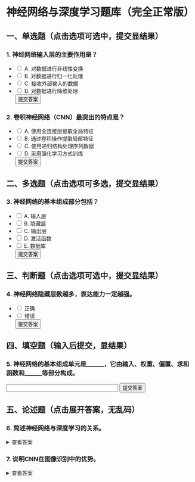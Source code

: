 # 神经网络与深度学习题库（完全正常版）

## 一、单选题（点击选项可选中，提交显结果）
### 1. 神经网络输入层的主要作用是？
- <input type="radio" name="q1" id="q1-A"> <label for="q1-A">A. 对数据进行非线性变换</label><br>
- <input type="radio" name="q1" id="q1-B"> <label for="q1-B">B. 对数据进行归一化处理</label><br>
- <input type="radio" name="q1" id="q1-C"> <label for="q1-C">C. 接收外部输入的数据</label><br>
- <input type="radio" name="q1" id="q1-D"> <label for="q1-D">D. 对数据进行降维处理</label><br>
<button onclick="checkSingle('q1', 'q1-C')">提交答案</button>
<div id="ans-q1"></div>


### 2. 卷积神经网络（CNN）最突出的特点是？
- <input type="radio" name="q2" id="q2-A"> <label for="q2-A">A. 使用全连接层提取全局特征</label><br>
- <input type="radio" name="q2" id="q2-B"> <label for="q2-B">B. 通过卷积操作提取局部特征</label><br>
- <input type="radio" name="q2" id="q2-C"> <label for="q2-C">C. 使用递归结构处理序列数据</label><br>
- <input type="radio" name="q2" id="q2-D"> <label for="q2-D">D. 采用强化学习方式训练</label><br>
<button onclick="checkSingle('q2', 'q2-B')">提交答案</button>
<div id="ans-q2"></div>


## 二、多选题（点击选项可多选，提交显结果）
### 3. 神经网络的基本组成部分包括？
- <input type="checkbox" name="q3" id="q3-A"> <label for="q3-A">A. 输入层</label><br>
- <input type="checkbox" name="q3" id="q3-B"> <label for="q3-B">B. 隐藏层</label><br>
- <input type="checkbox" name="q3" id="q3-C"> <label for="q3-C">C. 输出层</label><br>
- <input type="checkbox" name="q3" id="q3-D"> <label for="q3-D">D. 激活函数</label><br>
- <input type="checkbox" name="q3" id="q3-E"> <label for="q3-E">E. 数据库</label><br>
<button onclick="checkMulti('q3', ['q3-A','q3-B','q3-C','q3-D'])">提交答案</button>
<div id="ans-q3"></div>


## 三、判断题（点击选项可选中，提交显结果）
### 4. 神经网络隐藏层数越多，表达能力一定越强。
- <input type="radio" name="q4" id="q4-T"> <label for="q4-T">正确</label><br>
- <input type="radio" name="q4" id="q4-F"> <label for="q4-F">错误</label><br>
<button onclick="checkSingle('q4', 'q4-F')">提交答案</button>
<div id="ans-q4"></div>


## 四、填空题（输入后提交，显结果）
### 5. 神经网络的基本组成单元是______，它由输入、权重、偏置、求和函数和______等部分构成。
<input type="text" id="fill5" style="width:300px">
<button onclick="checkFill('fill5', '神经元,激活函数')">提交答案</button>
<div id="ans-fill5"></div>


## 五、论述题（点击展开答案，无乱码）
### 6. 简述神经网络与深度学习的关系。
<details>
  <summary>查看答案</summary>
  神经网络是深度学习的基础，深度学习是神经网络的深化发展。深度学习通过构建多层神经网络，实现自动特征提取，能处理更复杂的数据模式。
</details>


### 7. 说明CNN在图像识别中的优势。
<details>
  <summary>查看答案</summary>
  1. 局部感知：通过卷积核提取图像局部特征（如边缘、纹理）；<br>
  2. 权值共享：大幅减少参数数量，降低过拟合风险；<br>
  3. 池化层：压缩特征维度，增强对图像平移、缩放的鲁棒性。
</details>


<script>
// 单选题/判断题判分函数
function checkSingle(id, correctId) {
  const selected = document.querySelector(`input[name="${id}"]:checked`);
  const ansDiv = document.getElementById(`ans-${id}`);
  if (!selected) {
    ansDiv.innerHTML = "请先选择选项";
    return;
  }
  if (selected.id === correctId) {
    ansDiv.innerHTML = "✅ 正确";
    ansDiv.style.color = "green";
  } else {
    const correctLabel = document.querySelector(`label[for="${correctId}"]`).textContent;
    ansDiv.innerHTML = `❌ 错误，正确答案是${correctLabel}`;
    ansDiv.style.color = "red";
  }
}

// 多选题判分函数
function checkMulti(id, correctIds) {
  const selected = Array.from(document.querySelectorAll(`input[name="${id}"]:checked`)).map(el => el.id);
  const ansDiv = document.getElementById(`ans-${id}`);
  if (selected.length === 0) {
    ansDiv.innerHTML = "请至少选择一项";
    return;
  }
  const isCorrect = JSON.stringify(selected.sort()) === JSON.stringify(correctIds.sort());
  const correctLabels = correctIds.map(id => document.querySelector(`label[for="${id}"]`).textContent).join("、");
  if (isCorrect) {
    ansDiv.innerHTML = "✅ 正确";
    ansDiv.style.color = "green";
  } else {
    ansDiv.innerHTML = `❌ 错误，正确答案是${correctLabels}`;
    ansDiv.style.color = "red";
  }
}

// 填空题判分函数
function checkFill(id, correctAnswer) {
  const input = document.getElementById(id);
  const ans = input.value.trim();
  const ansDiv = document.getElementById(`ans-${id}`);
  if (!ans) {
    ansDiv.innerHTML = "请输入答案";
    return;
  }
  if (ans.toLowerCase() === correctAnswer.toLowerCase()) {
    ansDiv.innerHTML = "✅ 正确";
    ansDiv.style.color = "green";
  } else {
    ansDiv.innerHTML = `❌ 错误，正确答案是${correctAnswer}`;
    ansDiv.style.color = "red";
  }
}
</script>
